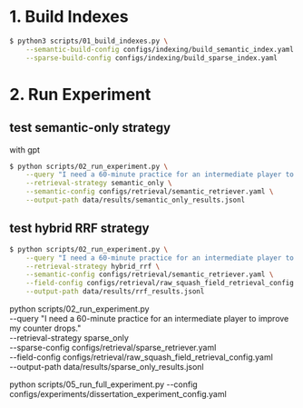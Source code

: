 
# 1. Build Indexes
```bash
$ python3 scripts/01_build_indexes.py \
    --semantic-build-config configs/indexing/build_semantic_index.yaml \
    --sparse-build-config configs/indexing/build_sparse_index.yaml
```





# 2. Run Experiment
## test semantic-only strategy

with gpt
```bash
$ python scripts/02_run_experiment.py \
    --query "I need a 60-minute practice for an intermediate player to improve my counter drops." \
    --retrieval-strategy semantic_only \
    --semantic-config configs/retrieval/semantic_retriever.yaml \
    --output-path data/results/semantic_only_results.jsonl
```

## test hybrid RRF strategy
```bash
$ python scripts/02_run_experiment.py \
    --query "I need a 60-minute practice for an intermediate player to improve my counter drops." \
    --retrieval-strategy hybrid_rrf \
    --semantic-config configs/retrieval/semantic_retriever.yaml \
    --field-config configs/retrieval/raw_squash_field_retrieval_config.yaml \
    --output-path data/results/rrf_results.jsonl
```


python scripts/02_run_experiment.py \
    --query "I need a 60-minute practice for an intermediate player to improve my counter drops." \
    --retrieval-strategy sparse_only \
    --sparse-config configs/retrieval/sparse_retriever.yaml \
    --field-config configs/retrieval/raw_squash_field_retrieval_config.yaml \
    --output-path data/results/sparse_only_results.jsonl


python scripts/05_run_full_experiment.py 
    --config configs/experiments/dissertation_experiment_config.yaml